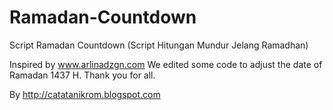 # Ramadan-Countdown
Script Ramadan Countdown (Script Hitungan Mundur Jelang Ramadhan)

Inspired by www.arlinadzgn.com
We edited some code to adjust the date of Ramadan 1437 H. Thank you for all.

By http://catatanikrom.blogspot.com
